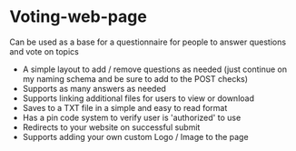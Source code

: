 # Voting-web-page
Can be used as a base for a questionnaire for people to answer questions and vote on topics

- A simple layout to add / remove questions as needed (just continue on my naming schema and be sure to add to the POST checks)
- Supports as many answers as needed
- Supports linking additional files for users to view or download
- Saves to a TXT file in a simple and easy to read format
- Has a pin code system to verify user is 'authorized' to use
- Redirects to your website on successful submit
- Supports adding your own custom Logo / Image to the page
